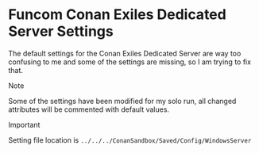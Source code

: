 # Funcom Conan Exiles Dedicated Server Settings
The default settings for the Conan Exiles Dedicated Server are way too confusing to me and some of the settings are missing, so I am trying to fix that.

> [!NOTE]
> Some of the settings have been modified for my solo run, all changed attributes will be commented with default values.

> [!IMPORTANT]
>Setting file location is `../../../ConanSandbox/Saved/Config/WindowsServer`
